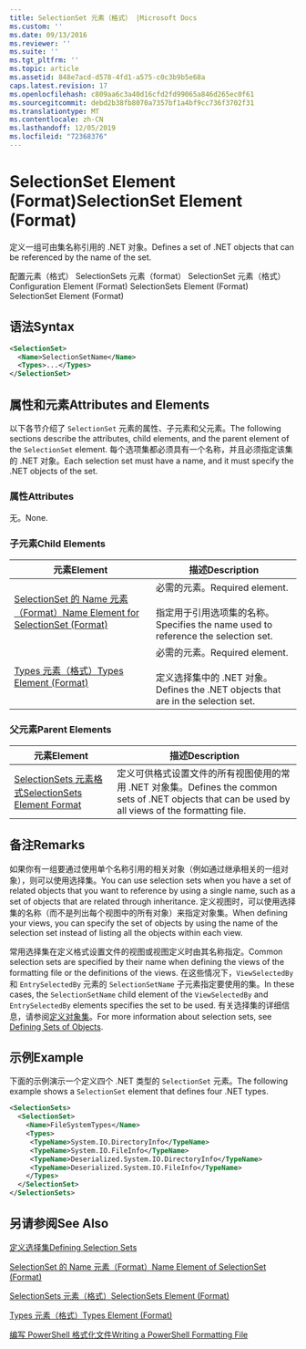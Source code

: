```yaml
---
title: SelectionSet 元素（格式） |Microsoft Docs
ms.custom: ''
ms.date: 09/13/2016
ms.reviewer: ''
ms.suite: ''
ms.tgt_pltfrm: ''
ms.topic: article
ms.assetid: 848e7acd-d578-4fd1-a575-c0c3b9b5e68a
caps.latest.revision: 17
ms.openlocfilehash: c809aa6c3a40d16cfd2fd99065a846d265ec0f61
ms.sourcegitcommit: debd2b38fb8070a7357bf1a4bf9cc736f3702f31
ms.translationtype: MT
ms.contentlocale: zh-CN
ms.lasthandoff: 12/05/2019
ms.locfileid: "72368376"
---
```

# <a name="selectionset-element-format"></a><span data-ttu-id="90daa-102">SelectionSet Element (Format)</span><span class="sxs-lookup"><span data-stu-id="90daa-102">SelectionSet Element (Format)</span></span>

<span data-ttu-id="90daa-103">定义一组可由集名称引用的 .NET 对象。</span><span class="sxs-lookup"><span data-stu-id="90daa-103">Defines a set of .NET objects that can be referenced by the name of the set.</span></span>

<span data-ttu-id="90daa-104">配置元素（格式） SelectionSets 元素（format） SelectionSet 元素（格式）</span><span class="sxs-lookup"><span data-stu-id="90daa-104">Configuration Element (Format) SelectionSets Element (Format) SelectionSet Element (Format)</span></span>

## <a name="syntax"></a><span data-ttu-id="90daa-105">语法</span><span class="sxs-lookup"><span data-stu-id="90daa-105">Syntax</span></span>

```xml
<SelectionSet>
  <Name>SelectionSetName</Name>
  <Types>...</Types>
</SelectionSet>
```

## <a name="attributes-and-elements"></a><span data-ttu-id="90daa-106">属性和元素</span><span class="sxs-lookup"><span data-stu-id="90daa-106">Attributes and Elements</span></span>

<span data-ttu-id="90daa-107">以下各节介绍了 `SelectionSet` 元素的属性、子元素和父元素。</span><span class="sxs-lookup"><span data-stu-id="90daa-107">The following sections describe the attributes, child elements, and the parent element of the `SelectionSet` element.</span></span> <span data-ttu-id="90daa-108">每个选项集都必须具有一个名称，并且必须指定该集的 .NET 对象。</span><span class="sxs-lookup"><span data-stu-id="90daa-108">Each selection set must have a name, and it must specify the .NET objects of the set.</span></span>

### <a name="attributes"></a><span data-ttu-id="90daa-109">属性</span><span class="sxs-lookup"><span data-stu-id="90daa-109">Attributes</span></span>

<span data-ttu-id="90daa-110">无。</span><span class="sxs-lookup"><span data-stu-id="90daa-110">None.</span></span>

### <a name="child-elements"></a><span data-ttu-id="90daa-111">子元素</span><span class="sxs-lookup"><span data-stu-id="90daa-111">Child Elements</span></span>

|<span data-ttu-id="90daa-112">元素</span><span class="sxs-lookup"><span data-stu-id="90daa-112">Element</span></span>|<span data-ttu-id="90daa-113">描述</span><span class="sxs-lookup"><span data-stu-id="90daa-113">Description</span></span>|
|-------------|-----------------|
|[<span data-ttu-id="90daa-114">SelectionSet 的 Name 元素（Format）</span><span class="sxs-lookup"><span data-stu-id="90daa-114">Name Element for SelectionSet (Format)</span></span>](./name-element-for-selectionset-format.md)|<span data-ttu-id="90daa-115">必需的元素。</span><span class="sxs-lookup"><span data-stu-id="90daa-115">Required element.</span></span><br /><br /> <span data-ttu-id="90daa-116">指定用于引用选项集的名称。</span><span class="sxs-lookup"><span data-stu-id="90daa-116">Specifies the name used to reference the selection set.</span></span>|
|[<span data-ttu-id="90daa-117">Types 元素（格式）</span><span class="sxs-lookup"><span data-stu-id="90daa-117">Types Element (Format)</span></span>](./types-element-for-selectionset-format.md)|<span data-ttu-id="90daa-118">必需的元素。</span><span class="sxs-lookup"><span data-stu-id="90daa-118">Required element.</span></span><br /><br /> <span data-ttu-id="90daa-119">定义选择集中的 .NET 对象。</span><span class="sxs-lookup"><span data-stu-id="90daa-119">Defines the .NET objects that are in the selection set.</span></span>|

### <a name="parent-elements"></a><span data-ttu-id="90daa-120">父元素</span><span class="sxs-lookup"><span data-stu-id="90daa-120">Parent Elements</span></span>

|<span data-ttu-id="90daa-121">元素</span><span class="sxs-lookup"><span data-stu-id="90daa-121">Element</span></span>|<span data-ttu-id="90daa-122">描述</span><span class="sxs-lookup"><span data-stu-id="90daa-122">Description</span></span>|
|-------------|-----------------|
|[<span data-ttu-id="90daa-123">SelectionSets 元素格式</span><span class="sxs-lookup"><span data-stu-id="90daa-123">SelectionSets Element Format</span></span>](./selectionsets-element-format.md)|<span data-ttu-id="90daa-124">定义可供格式设置文件的所有视图使用的常用 .NET 对象集。</span><span class="sxs-lookup"><span data-stu-id="90daa-124">Defines the common sets of .NET objects that can be used by all views of the formatting file.</span></span>|

## <a name="remarks"></a><span data-ttu-id="90daa-125">备注</span><span class="sxs-lookup"><span data-stu-id="90daa-125">Remarks</span></span>

<span data-ttu-id="90daa-126">如果你有一组要通过使用单个名称引用的相关对象（例如通过继承相关的一组对象），则可以使用选择集。</span><span class="sxs-lookup"><span data-stu-id="90daa-126">You can use selection sets when you have a set of related objects that you want to reference by using a single name, such as a set of objects that are related through inheritance.</span></span> <span data-ttu-id="90daa-127">定义视图时，可以使用选择集的名称（而不是列出每个视图中的所有对象）来指定对象集。</span><span class="sxs-lookup"><span data-stu-id="90daa-127">When defining your views, you can specify the set of objects by using the name of the selection set instead of listing all the objects within each view.</span></span>

<span data-ttu-id="90daa-128">常用选择集在定义格式设置文件的视图或视图定义时由其名称指定。</span><span class="sxs-lookup"><span data-stu-id="90daa-128">Common selection sets are specified by their name when defining the views of the formatting file or the definitions of the views.</span></span> <span data-ttu-id="90daa-129">在这些情况下，`ViewSelectedBy` 和 `EntrySelectedBy` 元素的 `SelectionSetName` 子元素指定要使用的集。</span><span class="sxs-lookup"><span data-stu-id="90daa-129">In these cases, the `SelectionSetName` child element of the `ViewSelectedBy` and `EntrySelectedBy` elements specifies the set to be used.</span></span> <span data-ttu-id="90daa-130">有关选择集的详细信息，请参阅[定义对象集](./defining-selection-sets.md)。</span><span class="sxs-lookup"><span data-stu-id="90daa-130">For more information about selection sets, see [Defining Sets of Objects](./defining-selection-sets.md).</span></span>

## <a name="example"></a><span data-ttu-id="90daa-131">示例</span><span class="sxs-lookup"><span data-stu-id="90daa-131">Example</span></span>

<span data-ttu-id="90daa-132">下面的示例演示一个定义四个 .NET 类型的 `SelectionSet` 元素。</span><span class="sxs-lookup"><span data-stu-id="90daa-132">The following example shows a `SelectionSet` element that defines four .NET types.</span></span>

```xml
<SelectionSets>
  <SelectionSet>
    <Name>FileSystemTypes</Name>
    <Types>
     <TypeName>System.IO.DirectoryInfo</TypeName>
     <TypeName>System.IO.FileInfo</TypeName>
     <TypeName>Deserialized.System.IO.DirectoryInfo</TypeName>
     <TypeName>Deserialized.System.IO.FileInfo</TypeName>
    </Types>
  </SelectionSet>
</SelectionSets>
```

## <a name="see-also"></a><span data-ttu-id="90daa-133">另请参阅</span><span class="sxs-lookup"><span data-stu-id="90daa-133">See Also</span></span>

[<span data-ttu-id="90daa-134">定义选择集</span><span class="sxs-lookup"><span data-stu-id="90daa-134">Defining Selection Sets</span></span>](./defining-selection-sets.md)

[<span data-ttu-id="90daa-135">SelectionSet 的 Name 元素（Format）</span><span class="sxs-lookup"><span data-stu-id="90daa-135">Name Element of SelectionSet (Format)</span></span>](./name-element-for-selectionset-format.md)

[<span data-ttu-id="90daa-136">SelectionSets 元素（格式）</span><span class="sxs-lookup"><span data-stu-id="90daa-136">SelectionSets Element (Format)</span></span>](./selectionsets-element-format.md)

[<span data-ttu-id="90daa-137">Types 元素（格式）</span><span class="sxs-lookup"><span data-stu-id="90daa-137">Types Element (Format)</span></span>](./types-element-for-selectionset-format.md)

[<span data-ttu-id="90daa-138">编写 PowerShell 格式化文件</span><span class="sxs-lookup"><span data-stu-id="90daa-138">Writing a PowerShell Formatting File</span></span>](./writing-a-powershell-formatting-file.md)
